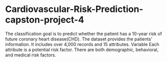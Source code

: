 # Cardiovascular-Risk-Prediction-capston-project-4
The classification goal is to predict whether the patient has a 10-year  risk of future coronary heart disease(CHD).  The dataset provides the patients’ information. It includes over 4,000  records and 15 attributes. Variable Each attribute is a potential risk  factor. There are both demographic, behavioral, and medical risk  factors.
